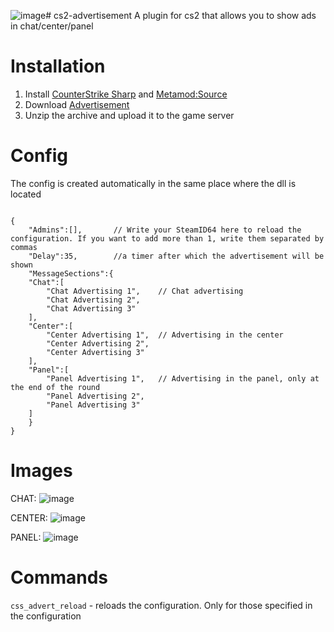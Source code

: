 ![image](https://github.com/partiusfabaa/cs2-advertisement/assets/96542489/5d247f80-ab48-4e3c-a949-eefd64f23c46)# cs2-advertisement
A plugin for cs2 that allows you to show ads in chat/center/panel

# Installation
1. Install [CounterStrike Sharp](https://github.com/roflmuffin/CounterStrikeSharp) and [Metamod:Source](https://www.sourcemm.net/downloads.php/?branch=master)
3. Download [Advertisement](https://github.com/partiusfabaa/cs2-advertisement/releases/tag/v1.0.0)
4. Unzip the archive and upload it to the game server

# Config
The config is created automatically in the same place where the dll is located
```

{
    "Admins":[],       // Write your SteamID64 here to reload the configuration. If you want to add more than 1, write them separated by commas
    "Delay":35,        //a timer after which the advertisement will be shown
    "MessageSections":{
	"Chat":[
		"Chat Advertising 1",    // Chat advertising
		"Chat Advertising 2",
		"Chat Advertising 3"
	],
	"Center":[
		"Center Advertising 1",  // Advertising in the center
		"Center Advertising 2",
		"Center Advertising 3"
	],
	"Panel":[
		"Panel Advertising 1",   // Advertising in the panel, only at the end of the round
		"Panel Advertising 2",
		"Panel Advertising 3"
	]
    }
}
```

# Images
CHAT:
![image](https://github.com/partiusfabaa/cs2-advertisement/assets/96542489/c6b008b4-9b66-4d8a-9cd8-c40505d0f1c3)

CENTER:
![image](https://github.com/partiusfabaa/cs2-advertisement/assets/96542489/5f56cb66-6aac-423a-b7d0-efa066e37da4)

PANEL:
![image](https://github.com/partiusfabaa/cs2-advertisement/assets/96542489/cd1e788f-9e8e-4276-a90c-e08d8adb21f5)

# Commands
`css_advert_reload` - reloads the configuration. Only for those specified in the configuration
